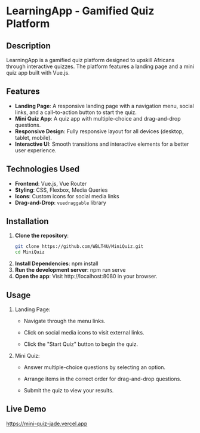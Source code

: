 # LearningApp - Gamified Quiz Platform

## Description
LearningApp is a gamified quiz platform designed to upskill Africans through interactive quizzes. The platform features a landing page and a mini quiz app built with Vue.js.

## Features
- **Landing Page**: A responsive landing page with a navigation menu, social links, and a call-to-action button to start the quiz.
- **Mini Quiz App**: A quiz app with multiple-choice and drag-and-drop questions.
- **Responsive Design**: Fully responsive layout for all devices (desktop, tablet, mobile).
- **Interactive UI**: Smooth transitions and interactive elements for a better user experience.

## Technologies Used
- **Frontend**: Vue.js, Vue Router
- **Styling**: CSS, Flexbox, Media Queries
- **Icons**: Custom icons for social media links
- **Drag-and-Drop**: `vuedraggable` library

## Installation
1. **Clone the repository**:
   ```bash
   git clone https://github.com/WBLT4U/MiniQuiz.git
   cd MiniQuiz
2. **Install Dependencies**:
    npm install
3. **Run the development server**:
    npm run serve
4. **Open the app**:
    Visit http://localhost:8080 in your browser.

## Usage
1. Landing Page:

    * Navigate through the menu links.

    * Click on social media icons to visit external links.

    * Click the "Start Quiz" button to begin the quiz.
2. Mini Quiz:
    * Answer multiple-choice questions by selecting an option.

    * Arrange items in the correct order for drag-and-drop questions.

    * Submit the quiz to view your results.
## Live Demo
https://mini-quiz-jade.vercel.app